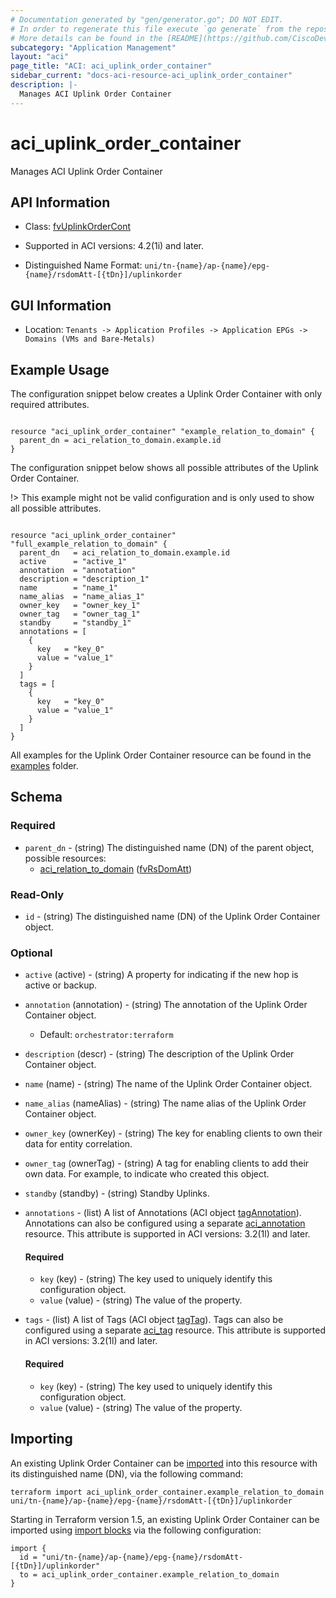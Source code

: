 ```yaml
---
# Documentation generated by "gen/generator.go"; DO NOT EDIT.
# In order to regenerate this file execute `go generate` from the repository root.
# More details can be found in the [README](https://github.com/CiscoDevNet/terraform-provider-aci/blob/master/README.md).
subcategory: "Application Management"
layout: "aci"
page_title: "ACI: aci_uplink_order_container"
sidebar_current: "docs-aci-resource-aci_uplink_order_container"
description: |-
  Manages ACI Uplink Order Container
---
```


# aci_uplink_order_container #

Manages ACI Uplink Order Container



## API Information ##

* Class: [fvUplinkOrderCont](https://pubhub.devnetcloud.com/media/model-doc-latest/docs/app/index.html#/objects/fvUplinkOrderCont/overview)

* Supported in ACI versions: 4.2(1i) and later.

* Distinguished Name Format: `uni/tn-{name}/ap-{name}/epg-{name}/rsdomAtt-[{tDn}]/uplinkorder`

## GUI Information ##

* Location: `Tenants -> Application Profiles -> Application EPGs -> Domains (VMs and Bare-Metals)`

## Example Usage ##

The configuration snippet below creates a Uplink Order Container with only required attributes.

```hcl

resource "aci_uplink_order_container" "example_relation_to_domain" {
  parent_dn = aci_relation_to_domain.example.id
}

```
The configuration snippet below shows all possible attributes of the Uplink Order Container.

!> This example might not be valid configuration and is only used to show all possible attributes.

```hcl

resource "aci_uplink_order_container" "full_example_relation_to_domain" {
  parent_dn   = aci_relation_to_domain.example.id
  active      = "active_1"
  annotation  = "annotation"
  description = "description_1"
  name        = "name_1"
  name_alias  = "name_alias_1"
  owner_key   = "owner_key_1"
  owner_tag   = "owner_tag_1"
  standby     = "standby_1"
  annotations = [
    {
      key   = "key_0"
      value = "value_1"
    }
  ]
  tags = [
    {
      key   = "key_0"
      value = "value_1"
    }
  ]
}

```

All examples for the Uplink Order Container resource can be found in the [examples](https://github.com/CiscoDevNet/terraform-provider-aci/tree/master/examples/resources/aci_uplink_order_container) folder.

## Schema ##

### Required ###

* `parent_dn` - (string) The distinguished name (DN) of the parent object, possible resources:
  - [aci_relation_to_domain](https://registry.terraform.io/providers/CiscoDevNet/aci/latest/docs/resources/relation_to_domain) ([fvRsDomAtt](https://pubhub.devnetcloud.com/media/model-doc-latest/docs/app/index.html#/objects/fvRsDomAtt/overview))

### Read-Only ###

* `id` - (string) The distinguished name (DN) of the Uplink Order Container object.

### Optional ###

* `active` (active) - (string) A property for indicating if the new hop is active or backup.
* `annotation` (annotation) - (string) The annotation of the Uplink Order Container object.
  - Default: `orchestrator:terraform`
* `description` (descr) - (string) The description of the Uplink Order Container object.
* `name` (name) - (string) The name of the Uplink Order Container object.
* `name_alias` (nameAlias) - (string) The name alias of the Uplink Order Container object.
* `owner_key` (ownerKey) - (string) The key for enabling clients to own their data for entity correlation.
* `owner_tag` (ownerTag) - (string) A tag for enabling clients to add their own data. For example, to indicate who created this object.
* `standby` (standby) - (string) Standby Uplinks.
* `annotations` - (list) A list of Annotations (ACI object [tagAnnotation](https://pubhub.devnetcloud.com/media/model-doc-latest/docs/app/index.html#/objects/tagAnnotation/overview)). Annotations can also be configured using a separate [aci_annotation](https://registry.terraform.io/providers/CiscoDevNet/aci/latest/docs/resources/annotation) resource. This attribute is supported in ACI versions: 3.2(1l) and later.
  #### Required ####
  
    * `key` (key) - (string) The key used to uniquely identify this configuration object.
    * `value` (value) - (string) The value of the property.
* `tags` - (list) A list of Tags (ACI object [tagTag](https://pubhub.devnetcloud.com/media/model-doc-latest/docs/app/index.html#/objects/tagTag/overview)). Tags can also be configured using a separate [aci_tag](https://registry.terraform.io/providers/CiscoDevNet/aci/latest/docs/resources/tag) resource. This attribute is supported in ACI versions: 3.2(1l) and later.
  #### Required ####
  
    * `key` (key) - (string) The key used to uniquely identify this configuration object.
    * `value` (value) - (string) The value of the property.

## Importing

An existing Uplink Order Container can be [imported](https://www.terraform.io/docs/import/index.html) into this resource with its distinguished name (DN), via the following command:

```
terraform import aci_uplink_order_container.example_relation_to_domain uni/tn-{name}/ap-{name}/epg-{name}/rsdomAtt-[{tDn}]/uplinkorder
```

Starting in Terraform version 1.5, an existing Uplink Order Container can be imported
using [import blocks](https://developer.hashicorp.com/terraform/language/import) via the following configuration:

```
import {
  id = "uni/tn-{name}/ap-{name}/epg-{name}/rsdomAtt-[{tDn}]/uplinkorder"
  to = aci_uplink_order_container.example_relation_to_domain
}
```
